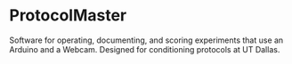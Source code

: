 # ProtocolMaster
Software for operating, documenting, and scoring experiments that use an Arduino and a Webcam. Designed for conditioning protocols at UT Dallas.
